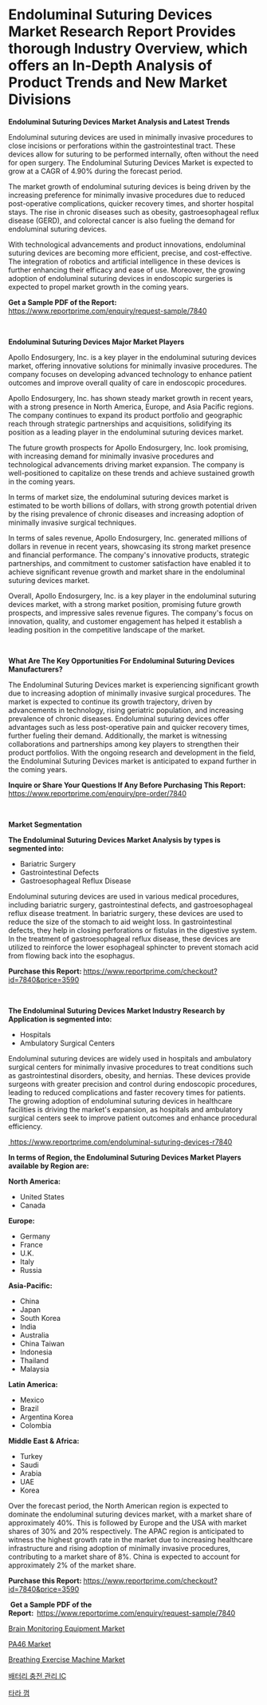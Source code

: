 <p><h1>Endoluminal Suturing Devices Market Research Report Provides thorough Industry Overview, which offers an In-Depth Analysis of Product Trends and New Market Divisions</h1></p><p><strong>Endoluminal Suturing Devices Market Analysis and Latest Trends</strong></p>
<p><p>Endoluminal suturing devices are used in minimally invasive procedures to close incisions or perforations within the gastrointestinal tract. These devices allow for suturing to be performed internally, often without the need for open surgery. The Endoluminal Suturing Devices Market is expected to grow at a CAGR of 4.90% during the forecast period. </p><p>The market growth of endoluminal suturing devices is being driven by the increasing preference for minimally invasive procedures due to reduced post-operative complications, quicker recovery times, and shorter hospital stays. The rise in chronic diseases such as obesity, gastroesophageal reflux disease (GERD), and colorectal cancer is also fueling the demand for endoluminal suturing devices. </p><p>With technological advancements and product innovations, endoluminal suturing devices are becoming more efficient, precise, and cost-effective. The integration of robotics and artificial intelligence in these devices is further enhancing their efficacy and ease of use. Moreover, the growing adoption of endoluminal suturing devices in endoscopic surgeries is expected to propel market growth in the coming years.</p></p>
<p><strong>Get a Sample PDF of the Report:&nbsp;</strong> <a href="https://www.reportprime.com/enquiry/request-sample/7840">https://www.reportprime.com/enquiry/request-sample/7840</a></p>
<p>&nbsp;</p>
<p><strong>Endoluminal Suturing Devices Major Market Players</strong></p>
<p><p>Apollo Endosurgery, Inc. is a key player in the endoluminal suturing devices market, offering innovative solutions for minimally invasive procedures. The company focuses on developing advanced technology to enhance patient outcomes and improve overall quality of care in endoscopic procedures.</p><p>Apollo Endosurgery, Inc. has shown steady market growth in recent years, with a strong presence in North America, Europe, and Asia Pacific regions. The company continues to expand its product portfolio and geographic reach through strategic partnerships and acquisitions, solidifying its position as a leading player in the endoluminal suturing devices market.</p><p>The future growth prospects for Apollo Endosurgery, Inc. look promising, with increasing demand for minimally invasive procedures and technological advancements driving market expansion. The company is well-positioned to capitalize on these trends and achieve sustained growth in the coming years.</p><p>In terms of market size, the endoluminal suturing devices market is estimated to be worth billions of dollars, with strong growth potential driven by the rising prevalence of chronic diseases and increasing adoption of minimally invasive surgical techniques.</p><p>In terms of sales revenue, Apollo Endosurgery, Inc. generated millions of dollars in revenue in recent years, showcasing its strong market presence and financial performance. The company's innovative products, strategic partnerships, and commitment to customer satisfaction have enabled it to achieve significant revenue growth and market share in the endoluminal suturing devices market.</p><p>Overall, Apollo Endosurgery, Inc. is a key player in the endoluminal suturing devices market, with a strong market position, promising future growth prospects, and impressive sales revenue figures. The company's focus on innovation, quality, and customer engagement has helped it establish a leading position in the competitive landscape of the market.</p></p>
<p>&nbsp;</p>
<p><strong>What Are The Key Opportunities For Endoluminal Suturing Devices Manufacturers?</strong></p>
<p><p>The Endoluminal Suturing Devices market is experiencing significant growth due to increasing adoption of minimally invasive surgical procedures. The market is expected to continue its growth trajectory, driven by advancements in technology, rising geriatric population, and increasing prevalence of chronic diseases. Endoluminal suturing devices offer advantages such as less post-operative pain and quicker recovery times, further fueling their demand. Additionally, the market is witnessing collaborations and partnerships among key players to strengthen their product portfolios. With the ongoing research and development in the field, the Endoluminal Suturing Devices market is anticipated to expand further in the coming years.</p></p>
<p><strong>Inquire or Share Your Questions If Any Before Purchasing This Report:</strong> <a href="https://www.reportprime.com/enquiry/pre-order/7840">https://www.reportprime.com/enquiry/pre-order/7840</a></p>
<p>&nbsp;</p>
<p><strong>Market Segmentation</strong></p>
<p><strong>The Endoluminal Suturing Devices Market Analysis by types is segmented into:</strong></p>
<p><ul><li>Bariatric Surgery</li><li>Gastrointestinal Defects</li><li>Gastroesophageal Reflux Disease</li></ul></p>
<p><p>Endoluminal suturing devices are used in various medical procedures, including bariatric surgery, gastrointestinal defects, and gastroesophageal reflux disease treatment. In bariatric surgery, these devices are used to reduce the size of the stomach to aid weight loss. In gastrointestinal defects, they help in closing perforations or fistulas in the digestive system. In the treatment of gastroesophageal reflux disease, these devices are utilized to reinforce the lower esophageal sphincter to prevent stomach acid from flowing back into the esophagus.</p></p>
<p><strong>Purchase this Report:&nbsp;</strong><a href="https://www.reportprime.com/checkout?id=7840&price=3590">https://www.reportprime.com/checkout?id=7840&price=3590</a></p>
<p>&nbsp;</p>
<p><strong>The Endoluminal Suturing Devices Market Industry Research by Application is segmented into:</strong></p>
<p><ul><li>Hospitals</li><li>Ambulatory Surgical Centers</li></ul></p>
<p><p>Endoluminal suturing devices are widely used in hospitals and ambulatory surgical centers for minimally invasive procedures to treat conditions such as gastrointestinal disorders, obesity, and hernias. These devices provide surgeons with greater precision and control during endoscopic procedures, leading to reduced complications and faster recovery times for patients. The growing adoption of endoluminal suturing devices in healthcare facilities is driving the market's expansion, as hospitals and ambulatory surgical centers seek to improve patient outcomes and enhance procedural efficiency.</p></p>
<p><a href="https://www.reportprime.com/endoluminal-suturing-devices-r7840">&nbsp;https://www.reportprime.com/endoluminal-suturing-devices-r7840</a></p>
<p><strong>In terms of Region, the Endoluminal Suturing Devices Market Players available by Region are:</strong></p>
<p>
    <p> <strong> North America: </strong>
        <ul>
            <li>United States</li>
            <li>Canada</li>
        </ul>
        </p> 
    <p> <strong> Europe: </strong>
        <ul>
            <li>Germany</li>
            <li>France</li>
            <li>U.K.</li>
            <li>Italy</li>
            <li>Russia</li>
        </ul>
        </p> 
    <p> <strong> Asia-Pacific: </strong>
        <ul>
            <li>China</li>
            <li>Japan</li>
            <li>South Korea</li>
            <li>India</li>
            <li>Australia</li>
            <li>China Taiwan</li>
            <li>Indonesia</li>
            <li>Thailand</li>
            <li>Malaysia</li>
        </ul>
        </p> 
    <p> <strong> Latin America: </strong>
        <ul>
            <li>Mexico</li>
            <li>Brazil</li>
            <li>Argentina Korea</li>
            <li>Colombia</li>
        </ul>
        </p> 
    <p> <strong> Middle East & Africa: </strong>
        <ul>
            <li>Turkey</li>
            <li>Saudi</li>
            <li>Arabia</li>
            <li>UAE</li>
            <li>Korea</li>
        </ul>
    </p>
    </p>
<p><p>Over the forecast period, the North American region is expected to dominate the endoluminal suturing devices market, with a market share of approximately 40%. This is followed by Europe and the USA with market shares of 30% and 20% respectively. The APAC region is anticipated to witness the highest growth rate in the market due to increasing healthcare infrastructure and rising adoption of minimally invasive procedures, contributing to a market share of 8%. China is expected to account for approximately 2% of the market share.</p></p>
<p><strong>Purchase this Report: </strong><a href="https://www.reportprime.com/checkout?id=7840&price=3590">https://www.reportprime.com/checkout?id=7840&price=3590</a></p>
<p>&nbsp;<strong>Get a Sample PDF of the Report:&nbsp;&nbsp;</strong><a href="https://www.reportprime.com/enquiry/request-sample/7840">https://www.reportprime.com/enquiry/request-sample/7840</a></p>
<p><strong></strong></p>
<p><p><a href="https://github.com/dx0328/Market-Research-Report-List-2/blob/main/brain-monitoring-equipment-market.md">Brain Monitoring Equipment Market</a></p><p><a href="https://issuu.com/reportprime-2/docs/pa46-market-size-2030.pptx">PA46 Market</a></p><p><a href="https://github.com/Glendatilghmankmgz0rbhwpy/Market-Research-Report-List-2/blob/main/breathing-exercise-machine-market.md">Breathing Exercise Machine Market</a></p><p><a href="https://github.com/fernandotryO5lson96765/Market-Research-Report-List-1/blob/main/389009829804.md">배터리 충전 관리 IC</a></p><p><a href="https://github.com/CliftonFisher9067/Market-Research-Report-List-1/blob/main/452251829794.md">타라 껌</a></p></p>